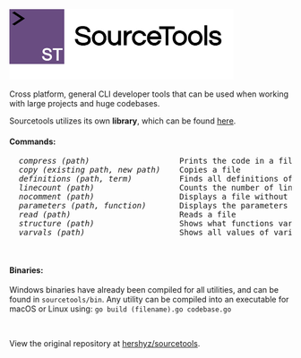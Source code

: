 <img src="https://raw.githubusercontent.com/srctools/sourcetools/master/img/logo.png"/>
<p>Cross platform, general CLI developer tools that can be used when working with large projects and huge codebases.</p>
<p>Sourcetools utilizes its own <strong>library</strong>, which can be found <a href="https://www.github.com/srctools/codebase">here</a>.</p>

<h4>Commands:</h4>
<pre>
  <i>compress (path)</i>                   Prints the code in a file without line breaks, useful for reducing the size of JavaScript files
  <i>copy (existing path, new path)</i>    Copies a file
  <i>definitions (path, term)</i>          Finds all definitions of a variable or function name
  <i>linecount (path)</i>                  Counts the number of lines in a file
  <i>nocomment (path)</i>                  Displays a file without comments
  <i>parameters (path, function)</i>       Displays the parameters of a certian function
  <i>read (path)</i>                       Reads a file
  <i>structure (path)</i>                  Shows what functions variables are initialzed in
  <i>varvals (path)</i>                    Shows all values of variables in a file
</pre>
<br>
<h4>Binaries:</h4>
<p>
  Windows binaries have already been compiled for all utilities, and can be found in <code>sourcetools/bin</code>.
  Any utility can be compiled into an executable for macOS or Linux using: <code>go build (filename).go codebase.go</code>
</p>
<br>
<p>View the original repository at <a href="https://www.github.com/hershyz/sourcetools">hershyz/sourcetools</a>.</p>
